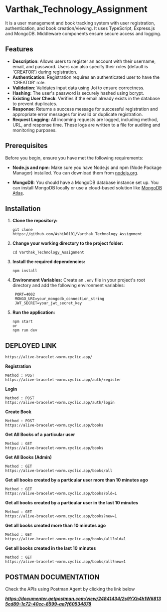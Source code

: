 # Varthak_Technology_Assignment

It is a user management and book tracking system with user registration, authentication, and book creation/viewing. It uses TypeScript, Express.js and MongoDB. Middleware components ensure secure access and logging.

## Features

- **Description**: Allows users to register an account with their username, email, and password. Users can also specify their roles (default is 'CREATOR') during registration.
- **Authentication**: Registration requires an authenticated user to have the 'CREATOR' role.
- **Validation**: Validates input data using Joi to ensure correctness.
- **Hashing**: The user's password is securely hashed using bcrypt.
- **Existing User Check**: Verifies if the email already exists in the database to prevent duplicates.
- **Response**: Returns a success message for successful registration and appropriate error messages for invalid or duplicate registration.
- **Request Logging**: All incoming requests are logged, including method, URL, and response time. These logs are written to a file for auditing and monitoring purposes.

## Prerequisites

Before you begin, ensure you have met the following requirements:

- **Node.js and npm**: Make sure you have Node.js and npm (Node Package Manager) installed. You can download them from [nodejs.org](https://nodejs.org/).

- **MongoDB**: You should have a MongoDB database instance set up. You can install MongoDB locally or use a cloud-based solution like [MongoDB Atlas](https://www.mongodb.com/cloud/atlas).

## Installation

1. **Clone the repository:**

   ```shell
   git clone https://github.com/Ashik0101/Varthak_Technology_Assignment
   ```

2. **Change your working directory to the project folder:**

   ```shell
   cd Varthak_Technology_Assignment
   ```

3. **Install the required dependencies:**

   ```shell
   npm install
   ```

4. **Environment Variables:**
   Create an `.env` file in your project's root directory and add the following environment variables:

   ```shell
    PORT=4002
    MONGO_URI=your_mongodb_connection_string
    JWT_SECRET=your_jwt_secret_key
   ```

5. **Run the application:**

   ```shell
   npm start
   or
   npm run dev
   ```

## DEPLOYED LINK

```shell
https://alive-bracelet-worm.cyclic.app/
```

**Registration**

```shell
Method : POST
https://alive-bracelet-worm.cyclic.app/auth/register
```

**Login**

```shell
Method : POST
https://alive-bracelet-worm.cyclic.app/auth/login
```

**Create Book**

```shell
Method : POST
https://alive-bracelet-worm.cyclic.app/books
```

**Get All Books of a particular user**

```shell
Method : GET
https://alive-bracelet-worm.cyclic.app/books
```

**Get All Books (Admin)**

```shell
Method : GET
https://alive-bracelet-worm.cyclic.app/books/all
```

**Get all books created by a particular user more than 10 minutes ago**

```shell
Method : GET
https://alive-bracelet-worm.cyclic.app/books?old=1
```

**Get all books created by a particular user in the last 10 minutes**

```shell
Method : GET
https://alive-bracelet-worm.cyclic.app/books?new=1
```

**Get all books created more than 10 minutes ago**

```shell
Method : GET
https://alive-bracelet-worm.cyclic.app/books/all?old=1
```

**Get all books created in the last 10 minutes**

```shell
Method : GET
https://alive-bracelet-worm.cyclic.app/books/all?new=1
```

## POSTMAN DOCUMENTATION

Check the APIs using Postman Agent by clicking the link below

***https://documenter.getpostman.com/view/24841434/2s9YXh4h1W#8135cd89-1c72-40cc-8599-aa7f60534878***
